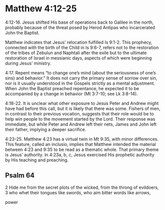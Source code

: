 # Matthew 4:12-25

4:12-16. Jesus shifted His base of operations back to Galilee in the north, probably because of the threat posed by Herod Antipas who incarcerated John the Baptist.

Matthew indicates that Jesus’ relocation fulfilled Is 9:1-2. This prophecy, connected with the birth of the Child in Is 9:6-7, refers not to the restoration of the tribes of Zebulun and Naphtali after the exile but to the ultimate restoration of Israel in messianic days, aspects of which were beginning during Jesus’ ministry.

4:17. Repent means “to change one’s mind (about the seriousness of one’s sins) and behavior.” It does not carry the primary sense of sorrow over sin, nor is it usually understood in the Gospels strictly as a mental adjustment. When John the Baptist preached repentance, he expected it to be accompanied by a change in behavior (Mt 3:7-10; see Lk 3:8-14).

4:18-22. It is unclear what other exposure to Jesus Peter and Andrew might have had before this call, but it is likely that there was some. Fishers of men, in contrast to their previous vocation, suggests that their role would be to help win people to the movement started by the Lord. Their response was immediate, but while Peter and Andrew left their nets, James and John left their father, implying a deeper sacrifice.

4:23-25. Matthew 4:23 has a virtual twin in Mt 9:35, with minor differences. This feature, called an inclusio, implies that Matthew intended the material between 4:23 and 9:35 to be read as a thematic whole. That primary theme is Jesus’ authority. In 4:23a, b, c, Jesus exercised His prophetic authority by His teaching and preaching.

## Psalm 64

2 Hide me from the secret plots of the wicked,
from the throng of evildoers,
3 who whet their tongues like swords,
who aim bitter words like arrows,

power